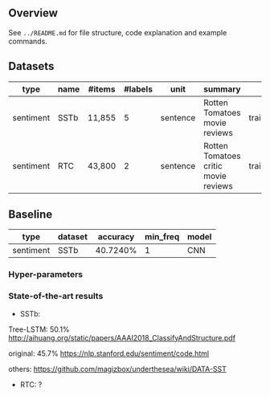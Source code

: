 ## Overview

See `../README.md` for file structure, code explanation and example commands.

## Datasets

type|name|#items|#labels|unit|summary|split|unlabeled
---|---|---|---|---|---|---|---
sentiment|SSTb|11,855|5|sentence|Rotten Tomatoes movie reviews|train:valid:test=8544:1101:2210|none
sentiment|RTC|43,800|2|sentence|Rotten Tomatoes critic movie reviews|train:test=43,600,2000|none

## Baseline
type|dataset|accuracy|min_freq|model
---|---|---|---|---
sentiment|SSTb|40.7240%|1|CNN
<!-- TODO -->
<!-- sentiment|RTC|?|50|? -->

### Hyper-parameters
<!-- TODO -->


### State-of-the-art results

<!-- TODO -->

- SSTb:

Tree-LSTM: 50.1%
http://aihuang.org/static/papers/AAAI2018_ClassifyAndStructure.pdf

original: 45.7%
https://nlp.stanford.edu/sentiment/code.html

others:
https://github.com/magizbox/underthesea/wiki/DATA-SST

- RTC:
?
